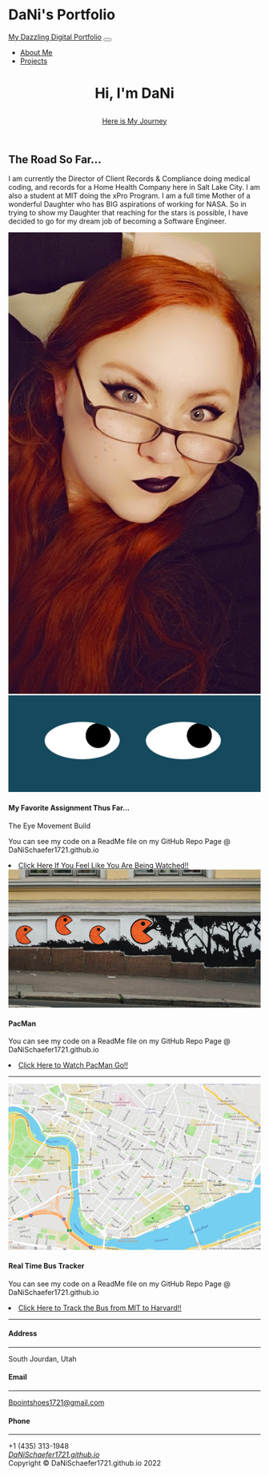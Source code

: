 <!DOCTYPE html>
<html lang="en">
    <head>
        <meta charset="utf-8" />
        <meta name="viewport" content="width=device-width, initial-scale=1, shrink-to-fit=no" />
        <meta name="description" content="" />
        <meta name="author" content="" />
        <h1>DaNi's Portfolio</h1>
        <link rel="icon" type="image/x-icon" href="assets/black-cat.png" />
        <!-- Font Awesome icons (free version)-->
        <!-- Google fonts-->
        <link href="https://fonts.googleapis.com/css?family=Varela+Round" rel="stylesheet" />
        <link href="https://fonts.googleapis.com/css?family=Nunito:200,200i,300,300i,400,400i,600,600i,700,700i,800,800i,900,900i" rel="stylesheet" />
        <!-- Core theme CSS (includes Bootstrap)-->
        <link href="css/styles.css" rel="stylesheet" />
    </head>
    <body id="page-top">
        <!-- Navigation-->
        <nav class="navbar navbar-expand-lg navbar-light fixed-top" id="mainNav">
            <div class="container px-4 px-lg-5">
                <a class="navbar-brand" href="#page-top">My Dazzling Digital Portfolio</a>
                <button class="navbar-toggler navbar-toggler-right" type="button" data-bs-toggle="collapse" data-bs-target="#navbarResponsive" aria-controls="navbarResponsive" aria-expanded="false" aria-label="Toggle navigation">
                <i class="fas fa-bars"></i>
                </button>
                <div class="collapse navbar-collapse" id="navbarResponsive">
                    <ul class="navbar-nav ms-auto">
                        <li class="nav-item"><a class="nav-link" href="#about">About Me</a></li>
                        <li class="nav-item"><a class="nav-link" href="#projects">Projects</a></li>
                                          </ul>
                </div>
            </div>
        </nav>
        <!-- Masthead-->
        <header class="masthead">
            <div class="container px-4 px-lg-5 d-flex h-100 align-items-center justify-content-center">
                <div class="d-flex justify-content-center">
                    <div class="text-center">
                        <h1 class="mx-auto my-0 text-uppercase">Hi, I'm DaNi</h1>
                                                <h2 class="text-white-50 mx-auto mt-2 mb-5"></h2>
                        <a class="btn btn-primary" href="#about">Here is My Journey</a>
                    </div>
                </div>
            </div>
        </header>
        <!-- About-->
        <section class="about-section text-center" id="about">
            <div class="container px-4 px-lg-5">
                <div class="row gx-4 gx-lg-5 justify-content-center">
                    <div class="col-lg-8">
                        <h2 class="text-white mb-4">The Road So Far...</h2>
                        <p class="text-white-50">
                            I am currently the Director of Client Records & Compliance doing medical coding, 
                            and records for a Home Health Company here in Salt Lake City. I am also a student at MIT doing the xPro Program. I am a full time Mother of a wonderful Daughter 
                            who has BIG aspirations of working for NASA. So in trying to show my Daughter that reaching for the stars is possible, I have decided to go for my dream job of becoming a 
                            Software Engineer.
                        </p>
                    </div>
                </div>
                <img class="img-fluid" src="DaNi Photo For MIT Port3.jpg" alt="..." />
            </div>
        </section>
        <!-- Projects-->
        <section class="projects-section bg-light" id="projects">
            <div class="container px-4 px-lg-5">
                <!-- Featured Project Row-->
                <div class="row gx-0 mb-4 mb-lg-5 align-items-center">
                    <div class="col-xl-8 col-lg-7"><img class="img-fluid mb-3 mb-lg-0" src="EyeMovementScreen.jpg" alt="..." /></div>
                    <div class="col-xl-4 col-lg-5">
                        <div class="featured-text text-center text-lg-left">
                            <h4>My Favorite Assignment Thus Far...</h4>
                            <p class="text-black-50 mb-0">The Eye Movement Build</p>
                            <p class="text-black-50 mb-0">You can see my code on a ReadMe file on my GitHub Repo Page @ DaNiSchaefer1721.github.io</p>
                            <li class="nav-item"><a class="nav-link" href="Assignments/Week-8---Eye-Movement/EyeMovement (2).html">Click Here If You Feel Like You Are Being Watched!!</a></li>
                        </div>
                    </div>
                </div>
                <!-- Project One Row-->
                <div class="row gx-0 mb-5 mb-lg-0 justify-content-center">
                    <div class="col-lg-6"><img class="img-fluid" src="PacManUnsplash.jpg" alt="..." /></div>
                    <div class="col-lg-6">
                        <div class="bg-black text-center h-100 project">
                            <div class="d-flex h-100">
                                <div class="project-text w-100 my-auto text-center text-lg-left"> 
                                    <h4 class="text-white">PacMan</h4>
                                    <p class="mb-0 text-white-50">You can see my code on a ReadMe file on my GitHub Repo Page @ DaNiSchaefer1721.github.io</p>
                                    <li class="nav-item"><a class="nav-link" href="Assignments/Week-4---PacMan/index.html">Click Here to Watch PacMan Go!!</a></li>
                                    <hr class="d-none d-lg-block mb-0 ms-0" />
                                </div>
                            </div>
                        </div>
                    </div>
                </div>
                <!-- Project Two Row-->
                <div class="row gx-0 justify-content-center">
                    <div class="col-lg-6"><img class="img-fluid" src="RealTimeBusTrackerScreen.jpg" alt="..." /></div>
                    <div class="col-lg-6 order-lg-first">
                        <div class="bg-black text-center h-100 project">
                            <div class="d-flex h-100">
                                <div class="project-text w-100 my-auto text-center text-lg-right">
                                    <h4 class="text-white">Real Time Bus Tracker</h4>
                                    <p class="mb-0 text-white-50">You can see my code on a ReadMe file on my GitHub Repo Page @ DaNiSchaefer1721.github.io</p>
                                    <li class="nav-item"><a class="nav-link" href="Assignments/Real Time Bus Tracker/Real Time Bus Tracker Animation Code.html">Click Here to Track the Bus from MIT to Harvard!!</a></li>
                                    <hr class="d-none d-lg-block mb-0 me-0" />
                                </div>
                            </div>
                        </div>
                    </div>
                </div>
            </div>
        </section>                   
        <!-- Contact-->
        <section class="contact-section bg-black">
            <div class="container px-4 px-lg-5">
                <div class="row gx-4 gx-lg-5">
                    <div class="col-md-4 mb-3 mb-md-0">
                        <div class="card py-4 h-100">
                            <div class="card-body text-center">
                                <i class="fas fa-map-marked-alt text-primary mb-2"></i>
                                <h4 class="text-uppercase m-0">Address</h4>
                                <hr class="my-4 mx-auto" />
                                <div class="small text-black-50">South Jourdan, Utah</div>
                            </div>
                        </div>
                    </div>
                    <div class="col-md-4 mb-3 mb-md-0">
                        <div class="card py-4 h-100">
                            <div class="card-body text-center">
                                <i class="fas fa-envelope text-primary mb-2"></i>
                                <h4 class="text-uppercase m-0">Email</h4>
                                <hr class="my-4 mx-auto" />
                                <div class="small text-black-50"><a href="#!">Bpointshoes1721@gmail.com</a></div>
                            </div>
                        </div>
                    </div>
                    <div class="col-md-4 mb-3 mb-md-0">
                        <div class="card py-4 h-100">
                            <div class="card-body text-center">
                                <i class="fas fa-mobile-alt text-primary mb-2"></i>
                                <h4 class="text-uppercase m-0">Phone</h4>
                                <hr class="my-4 mx-auto" />
                                <div class="small text-black-50">+1 (435) 313-1948</div>
                            </div>
                        </div>
                    </div>
                </div>
                <div class="social d-flex justify-content-center">
                                    <a class="mx-2" href="#!"><i class="fab fa-github">DaNiSchaefer1721.github.io</i></a>
                </div>
            </div>
        </section>
        <!-- Footer-->
        <footer class="footer bg-black small text-center text-white-50"><div class="container px-4 px-lg-5">Copyright &copy; DaNiSchaefer1721.github.io 2022</div></footer>
        <!-- Bootstrap core JS-->
        <!-- Core theme JS-->
     </body>
</html>
